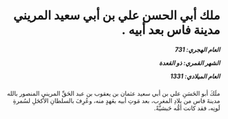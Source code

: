<h1 dir="rtl">ملك أبي الحسن علي بن أبي سعيد المريني مدينة فاس بعد أبيه .</h1>

<h5 dir="rtl">العام الهجري:  731

الشهر القمري: ذو القعدة

العام الميلادي: 1331</h5>

<p dir="rtl">ملَكَ أبو الحَسَنِ علي بن أبي سعيد عثمان بن يعقوب بن عبد الحَقِّ المريني المنصور بالله مدينةَ فاس من بلادِ المغرب، بعد مَوتِ أبيه بعَهدٍ منه، وعُرِفَ بالسلطانِ الأكحَلِ لسُمرةِ لَونِه، فقد كانت أمُّه حَبشيَّةً.</p></br>
